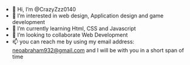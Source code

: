 - 👋 Hi, I’m @CrazyZzz0140
- 👀 I’m interested in web design, Application design and game development
- 🌱 I’m currently learning Html, CSS and Javascript
- 💞️ I’m looking to collaborate Web Development
- 📫 you can reach me by using my email address: neoabraham932@gmail.com and I will be with you in a short span of time


